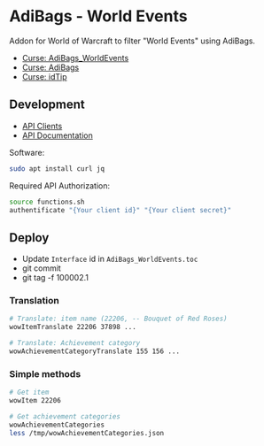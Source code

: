 # AdiBags - World Events

Addon for World of Warcraft to filter "World Events" using AdiBags.

* [Curse: AdiBags_WorldEvents](https://www.curseforge.com/wow/addons/adibags-world-events)
* [Curse: AdiBags](https://www.curseforge.com/wow/addons/adibags)
* [Curse: idTip](https://www.curseforge.com/wow/addons/idTip)

## Development

* [API Clients](https://develop.battle.net/access/clients)
* [API Documentation](https://develop.battle.net/documentation/world-of-warcraft/game-data-apis)

Software:

```bash
sudo apt install curl jq
```

Required API Authorization:

```bash
source functions.sh
authentificate "{Your client id}" "{Your client secret}"
```

## Deploy

* Update `Interface` id in `AdiBags_WorldEvents.toc`
* git commit
* git tag -f 100002.1

### Translation

```bash
# Translate: item name (22206, -- Bouquet of Red Roses)
wowItemTranslate 22206 37898 ...

# Translate: Achievement category
wowAchievementCategoryTranslate 155 156 ...
```

### Simple methods

```bash
# Get item
wowItem 22206

# Get achievement categories
wowAchievementCategories
less /tmp/wowAchievementCategories.json
```
